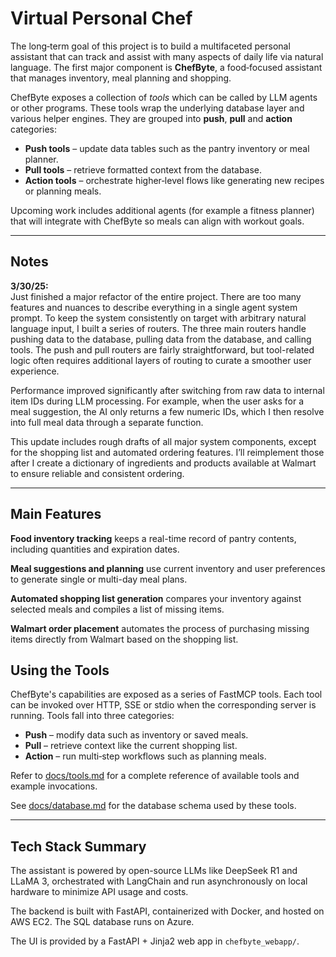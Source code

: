 # Virtual Personal Chef

The long‑term goal of this project is to build a multifaceted personal assistant that can track and assist with many aspects of daily life via natural language.  The first major component is **ChefByte**, a food‑focused assistant that manages inventory, meal planning and shopping.

ChefByte exposes a collection of *tools* which can be called by LLM agents or other programs.  These tools wrap the underlying database layer and various helper engines.  They are grouped into **push**, **pull** and **action** categories:

* **Push tools** – update data tables such as the pantry inventory or meal planner.
* **Pull tools** – retrieve formatted context from the database.
* **Action tools** – orchestrate higher‑level flows like generating new recipes or planning meals.

Upcoming work includes additional agents (for example a fitness planner) that will integrate with ChefByte so meals can align with workout goals.

---

## Notes

**3/30/25:**  
Just finished a major refactor of the entire project. There are too many features and nuances to describe everything in a single agent system prompt. To keep the system consistently on target with arbitrary natural language input, I built a series of routers. The three main routers handle pushing data to the database, pulling data from the database, and calling tools. The push and pull routers are fairly straightforward, but tool-related logic often requires additional layers of routing to curate a smoother user experience.

Performance improved significantly after switching from raw data to internal item IDs during LLM processing. For example, when the user asks for a meal suggestion, the AI only returns a few numeric IDs, which I then resolve into full meal data through a separate function.

This update includes rough drafts of all major system components, except for the shopping list and automated ordering features. I’ll reimplement those after I create a dictionary of ingredients and products available at Walmart to ensure reliable and consistent ordering.

---

## Main Features

**Food inventory tracking** keeps a real-time record of pantry contents, including quantities and expiration dates.

**Meal suggestions and planning** use current inventory and user preferences to generate single or multi-day meal plans.

**Automated shopping list generation** compares your inventory against selected meals and compiles a list of missing items.

**Walmart order placement** automates the process of purchasing missing items directly from Walmart based on the shopping list.

## Using the Tools

ChefByte's capabilities are exposed as a series of FastMCP tools.  Each tool can be invoked over HTTP, SSE or stdio when the corresponding server is running.  Tools fall into three categories:

* **Push** – modify data such as inventory or saved meals.
* **Pull** – retrieve context like the current shopping list.
* **Action** – run multi‑step workflows such as planning meals.

Refer to [docs/tools.md](docs/tools.md) for a complete reference of available tools and example invocations.

See [docs/database.md](docs/database.md) for the database schema used by these tools.

---

## Tech Stack Summary

The assistant is powered by open-source LLMs like DeepSeek R1 and LLaMA 3, orchestrated with LangChain and run asynchronously on local hardware to minimize API usage and costs.

The backend is built with FastAPI, containerized with Docker, and hosted on AWS EC2. The SQL database runs on Azure.

The UI is provided by a FastAPI + Jinja2 web app in `chefbyte_webapp/`.
